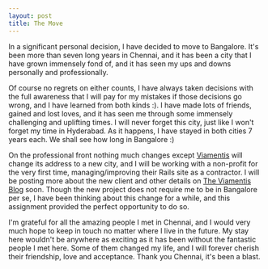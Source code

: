 ```yaml
---
layout: post
title: The Move
---
```


In a significant personal decision, I have decided to move to Bangalore. It's been more than seven long years in Chennai, and it has been a city that I have grown immensely fond of, and it has seen my ups and downs personally and professionally. 

Of course no regrets on either counts, I have always taken decisions with the full awareness that I will pay for my mistakes if those decisions go wrong, and I have learned from both kinds :). I have made lots of friends, gained and lost loves, and it has seen me through some immensely challenging and uplifting times. I will never forget this city, just like I won't forget my time in Hyderabad. As it happens, I have stayed in both cities 7 years each. We shall see how long in Bangalore :)

On the professional front nothing much changes except [Viamentis](http://www.viamentis.com) will change its address to a new city, and I will be working with a non-profit for the very first time, managing/improving their Rails site as a contractor. I will be posting more about the new client and other details on [The Viamentis Blog](http://blog.viamentis.com) soon. Though the new project does not require me to be in Bangalore per se, I have been thinking about this change for a while, and this assignment provided the perfect opportunity to do so.

I'm grateful for all the amazing people I met in Chennai, and I would very much hope to keep in touch no matter where I live in the future. My stay here wouldn't be anywhere as exciting as it has been without the fantastic people I met here. Some of them changed my life, and I will forever cherish their friendship, love and acceptance. Thank you Chennai, it's been a blast. 
